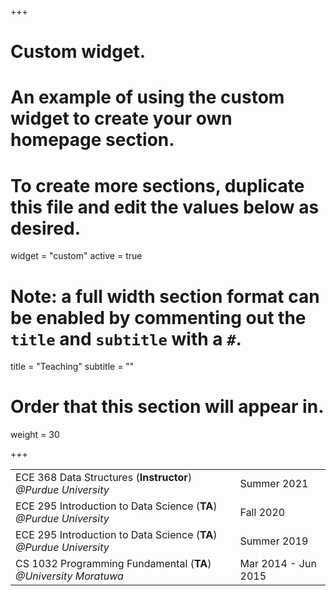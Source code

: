 +++
# Custom widget.
# An example of using the custom widget to create your own homepage section.
# To create more sections, duplicate this file and edit the values below as desired.
widget = "custom"
active = true

# Note: a full width section format can be enabled by commenting out the `title` and `subtitle` with a `#`.
title = "Teaching"
subtitle = ""

# Order that this section will appear in.
weight = 30

+++

| | |
|--|--|
|ECE 368 Data Structures (**Instructor**) _@Purdue University_|Summer 2021|
|ECE 295 Introduction to Data Science (**TA**) _@Purdue University_|Fall 2020|
|ECE 295 Introduction to Data Science (**TA**) _@Purdue University_|Summer 2019|
|CS 1032 Programming Fundamental (**TA**) _@University Moratuwa_|Mar 2014 - Jun 2015|